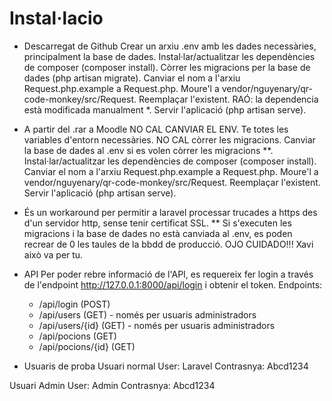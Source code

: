 # Instal·lacio

- Descarregat de Github
Crear un arxiu .env amb les dades necessàries, principalment la base de dades. 
Instal·lar/actualitzar les dependències de composer (composer install).
Còrrer les migracions per la base de dades (php artisan migrate).
Canviar el nom a l'arxiu Request.php.example a Request.php. 
Moure'l a vendor/nguyenary/qr-code-monkey/src/Request. Reemplaçar l'existent. RAÓ: la dependencia està modificada manualment *.
Servir l'aplicació (php artisan serve).

- A partir del .rar a Moodle
NO CAL CANVIAR EL ENV. Te totes les variables d'entorn necessàries.
NO CAL còrrer les migracions. Canviar la base de dades al .env si es volen còrrer les migracions **.
Instal·lar/actualitzar les dependències de composer (composer install).
Canviar el nom a l'arxiu Request.php.example a Request.php. 
Moure'l a vendor/nguyenary/qr-code-monkey/src/Request. Reemplaçar l'existent.
Servir l'aplicació (php artisan serve).

* És un workaround per permitir a laravel processar trucades a https des d'un servidor http, sense tenir certificat SSL.
** Si s'executen les migracions i la base de dades no està canviada al .env, es poden recrear de 0 les taules de la bbdd de producció. OJO CUIDADO!!! Xavi això va per tu.

- API
Per poder rebre informació de l'API, es requereix fer login a través de l'endpoint http://127.0.0.1:8000/api/login i obtenir el token. 
Endpoints:
    - /api/login (POST)
    - /api/users (GET) - només per usuaris administradors
    - /api/users/{id} (GET) - només per usuaris administradors
    - /api/pocions (GET) 
    - /api/pocions/{id} (GET) 

- Usuaris de proba
Usuari normal
User: Laravel
Contrasnya: Abcd1234

Usuari Admin
User: Admin
Contrasnya: Abcd1234
